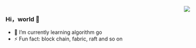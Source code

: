 <img align="right" src="https://github-readme-stats.vercel.app/api?username=zhang-wangz&show_icons=true" />

### Hi，world 👋

- 🌱 I’m currently learning algorithm go
- ⚡ Fun fact: block chain, fabric, raft and so on
 


